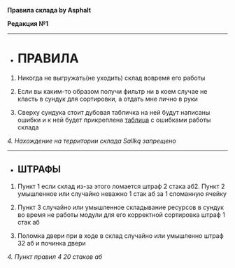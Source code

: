 **Правила склада by Asphalt**

**Редакция №1**
______________________
+ # **ПРАВИЛА**
1. Никогда не выгружать(не уходить) склад вовремя его работы

2. Если вы каким-то образом получи фильтр ни в коем случае не класть в сундук для сортировки, а отдать мне лично в руки

3. Сверху сундука стоит дубовая табличка на ней будут написаны ошибки и к ней будет прикреплена [таблица](https://github.com/Asphalt228i/cklad_pravila_buba-/blob/main/TABLE.md) с ошибками работы склада

_4. Нахождение на территории склада Sallkq запрещено_ 

___________
+ ## **ШТРАФЫ**
1. Пункт 1 если склад из-за этого ломается штраф 2 стака аб2. Пункт 2 умышленное или случайно неважно 1 стак аб за 1 сломанную ячейку
   
2. Пункт 3 случайно или умышленное складывание ресурсов в сундук во время не работы модули для его корректной сортировка штраф 1 стак аб

3. Поломка двери при в ходе в склад случайно или умышленно штраф 32 аб и починка двери

_4. Пункт правил 4 20 стаков аб_
